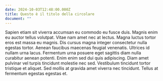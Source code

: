 ```yaml
---
date: 2024-10-03T12:48:00.000Z
title: Questo è il titolo della circolare
document: ""
---
```

Sapien etiam sit viverra accumsan eu commodo eu fusce duis. Magnis enim eu auctor tellus volutpat. Vitae nam amet nec at lectus. Magna luctus tortor eros est massa eu magnis. Dis cursus magna integer consectetur nulla egestas tortor. Aenean faucibus maecenas feugiat venenatis. Ultrices id nullam urna lacus. Fermentum urna posuere eget sagittis diam nulla curabitur aenean potenti. Enim enim sed dui quis adipiscing. Diam amet pulvinar vel turpis tincidunt molestie nec sed. Vestibulum tincidunt tortor tristique et aliquet. Sed mollis at gravida amet viverra nec tincidunt. Tellus at fermentum egestas egestas et.

